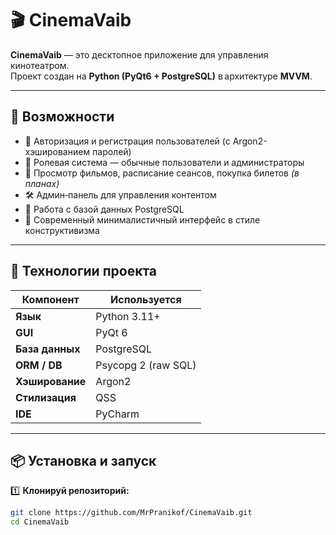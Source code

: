 # 🎬 CinemaVaib

**CinemaVaib** — это десктопное приложение для управления кинотеатром.  
Проект создан на **Python (PyQt6 + PostgreSQL)** в архитектуре **MVVM**.  

---

## 🚀 Возможности

- 🔐 Авторизация и регистрация пользователей (с Argon2-хэшированием паролей)  
- 🧩 Ролевая система — обычные пользователи и администраторы  
- 🎥 Просмотр фильмов, расписание сеансов, покупка билетов *(в планах)*  
- 🛠 Админ‑панель для управления контентом  
- 💾 Работа с базой данных PostgreSQL  
- 🖤 Современный минималистичный интерфейс в стиле конструктивизма  

---

## 🧱 Технологии проекта

| Компонент | Используется        |
|-----------|---------------------|
| **Язык** | Python 3.11+        |
| **GUI** | PyQt 6              |
| **База данных** | PostgreSQL          |
| **ORM / DB** | Psycopg 2 (raw SQL) |
| **Хэширование** | Argon2              |
| **Стилизация** | QSS                 |
| **IDE** | PyCharm             |

---

## 📦 Установка и запуск

1️⃣ **Клонируй репозиторий:**
```bash
git clone https://github.com/MrPranikof/CinemaVaib.git
cd CinemaVaib
